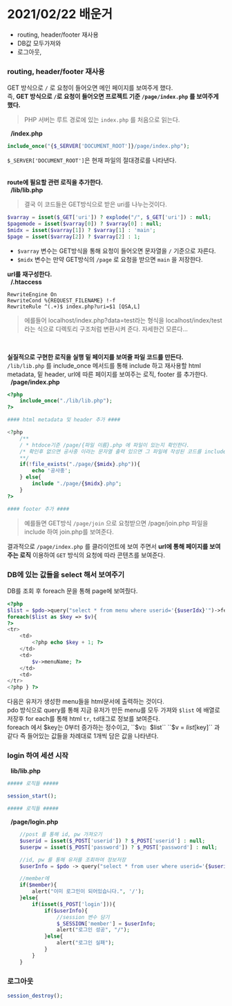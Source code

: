 # 2021/02/22 배운거
- routing, header/footer 재사용
- DB값 모두가져와 
- 로그아웃, 
### routing, header/footer 재사용
GET 방식으로 ``/`` 로 요청이 들어오면 메인 페이지를 보여주게 했다.  
즉, **GET 방식으로 ``/``로 요청이 들어오면 프로젝트 기준 ``/page/index.php`` 를 보여주게 했다.**  
> PHP 서버는 루트 경로에 있는 ``index.php`` 를 처음으로 읽는다.

&nbsp; **/index.php**
```php
include_once("{$_SERVER['DOCUMENT_ROOT']}/page/index.php");
```
``$_SERVER['DOCUMENT_ROOT']``은 현재 파일의 절대경로를 나타낸다.  
&nbsp;

**route에 필요할 관련 로직을 추가한다.**  
&nbsp; **/lib/lib.php**
> 결국 이 코드들은 GET방식으로 받은 uri를 나누는것이다.
```php
$varray = isset($_GET['uri']) ? explode("/", $_GET['uri']) : null;
$pagemode = isset($varray[0]) ? $varray[0] : null;
$midx = isset($varray[1]) ? $varray[1] : 'main';
$page = isset($varray[2]) ? $varray[2] : 1;
```
- ``$varray`` 변수는 GET방식을 통해 요청이 들어오면 문자열을 ``/`` 기준으로 자른다.  
- ``$midx`` 변수는 만약 GET방식의 ``/page`` 로 요청을 받으면 ``main`` 을 저장한다.

**url를 재구성한다.**  
&nbsp; **/.htaccess**
```.htaccess
RewriteEngine On
RewriteCond %{REQUEST_FILENAME} !-f
RewriteRule ^(.+)$ index.php?uri=$1 [QSA,L]
```
>에를들어 localhost/index.php?data=test라는 형식을 localhost/index/test라는 식으로 디렉토리 구조처럼 변환시켜 준다. 자세한건 모른다...

&nbsp;

**실질적으로 구현한 로직을 실행 밑 페이지를 보여줄 파일 코드를 만든다.**
&nbsp;  
``/lib/lib.php`` 를 include_once 메서드를 통해 include 하고 재사용할 html metadata, 밑 header, url에 따른 페이지를 보여주는 로직,  footer 를 추가한다.  
&nbsp; **/page/index.php**
```php
<?php
    include_once("./lib/lib.php");
?>

#### html metadata 및 header 추가 ####

<?php
    /** 
    / * htdoce기준 /page/{파일 이름}.php 에 파일이 있는지 확인한다.
    /* 확인후 없으면 공사중 이라는 문자열 출력 있으면 그 파일에 작성된 코드를 include한다.
    **/
    if(!file_exists("./page/{$midx}.php")){
        echo '공사중';
    } else{
        include "./page/{$midx}.php";
    }
?>

#### footer 추가 ####
```
>예를들면 GET방식 ``/page/join`` 으로 요청받으면 /page/join.php 파일을 include 하여 join.php를 보여준다.  

결과적으로 ``/page/index.php`` 를 클라이언트에 보여 주면서  **url에 통해 페이지를 보여주는 로직** 이용하여 ``GET`` 방식의 요청에 따라 콘텐츠를 보여준다.

### DB에 있는 값들을 select 해서 보여주기
DB를 조회 후 foreach 문을 통해 page에 보여줬다.
```php
<?php
$list = $pdo->query("select * from menu where userid='{$userIdx}'")->fetchAll();
foreach($list as $key => $v){
?>
<tr>
    <td>
        <?php echo $key + 1; ?>
    </td>
    <td>
        $v->menuName; ?>
    </td>
    <td>
</tr>
<?php } ?>
```
다음은 유저가 생성한 menu들을 html문서에 출력하는 것이다.  
pdo 방식으로 query를 통해 지금 유저가 만든 menu를 모두 가져와 ``$list`` 에 배열로 저장후 for each를 통해 html ``tr``, ``td``태그로 정보를 보여준다.  
foreach 에서 $key는 0부터 증가하는 정수이고, ``$v``는 ``$list`` ``$v = $list[$key]`` 과 같다 즉 들어있는 값들을 차례대로 1개씩 담은 값을 나타낸다. 

### login 하여 세션 시작
&nbsp; **lib/lib.php**
```php
##### 로직들 #####

session_start();

##### 로직들 #####
```
&nbsp; **/page/login.php**
```php
    //post 를 통해 id, pw 가져오기
    $userid = isset($_POST['userid']) ? $_POST['userid'] : null;
    $userpw = isset($_POST['password']) ? $_POST['password'] : null;

    //id, pw 를 통해 유저를 조회하여 정보저장
    $userInfo = $pdo -> query("select * from user where userid='{$userid}' and password='{$userpw}'")->fetch();

    //member에 
    if($member){
        alert("이미 로그인이 되어있습니다.", '/');
    }else{
        if(isset($_POST['login'])){
            if($userInfo){
                //session 변수 담기
                $_SESSION['member'] = $userInfo;
                alert("로그인 성공", "/");
            }else{
                alert("로그인 실패");
            }
        }
    }
```
### 로그아웃
```php
session_destroy();
```

